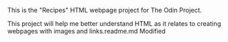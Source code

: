 This is the "Recipes" HTML webpage project for The Odin Project. 

This project will help me better understand HTML as it relates to creating webpages with images and links.readme.md                         Modified  


